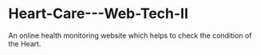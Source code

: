 # Heart-Care---Web-Tech-II
An online health monitoring website which helps to check the condition of the Heart.
